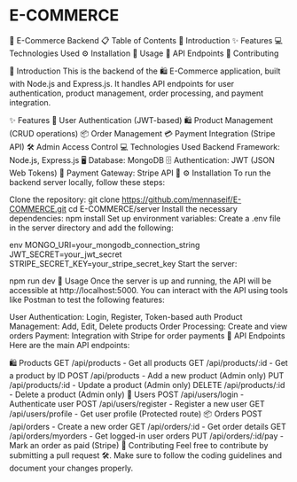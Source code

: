 ﻿# E-COMMERCE
 🛒 E-Commerce Backend
📋 Table of Contents
📖 Introduction
✨ Features
💻 Technologies Used
⚙️ Installation
🚀 Usage
🔗 API Endpoints
🤝 Contributing

📖 Introduction
This is the backend of the 🛍️ E-Commerce application, built with Node.js and Express.js. It handles API endpoints for user authentication, product management, order processing, and payment integration.

✨ Features
👤 User Authentication (JWT-based)
🛍️ Product Management (CRUD operations)
📦 Order Management
💳 Payment Integration (Stripe API)
🛠️ Admin Access Control
💻 Technologies Used
Backend Framework: Node.js, Express.js 🖥️
Database: MongoDB 🗄️
Authentication: JWT (JSON Web Tokens) 🔐
Payment Gateway: Stripe API 💸
⚙️ Installation
To run the backend server locally, follow these steps:

Clone the repository:
git clone https://github.com/mennaseif/E-COMMERCE.git
cd E-COMMERCE/server
Install the necessary dependencies:
npm install
Set up environment variables: Create a .env file in the server directory and add the following:

env
MONGO_URI=your_mongodb_connection_string
JWT_SECRET=your_jwt_secret
STRIPE_SECRET_KEY=your_stripe_secret_key
Start the server:

npm run dev
🚀 Usage
Once the server is up and running, the API will be accessible at http://localhost:5000. You can interact with the API using tools like Postman to test the following features:

User Authentication: Login, Register, Token-based auth
Product Management: Add, Edit, Delete products
Order Processing: Create and view orders
Payment: Integration with Stripe for order payments
🔗 API Endpoints
Here are the main API endpoints:

🛍️ Products
GET /api/products - Get all products
GET /api/products/:id - Get a product by ID
POST /api/products - Add a new product (Admin only)
PUT /api/products/:id - Update a product (Admin only)
DELETE /api/products/:id - Delete a product (Admin only)
👤 Users
POST /api/users/login - Authenticate user
POST /api/users/register - Register a new user
GET /api/users/profile - Get user profile (Protected route)
📦 Orders
POST /api/orders - Create a new order
GET /api/orders/:id - Get order details
GET /api/orders/myorders - Get logged-in user orders
PUT /api/orders/:id/pay - Mark an order as paid (Stripe)
🤝 Contributing
Feel free to contribute by submitting a pull request 🛠️. Make sure to follow the coding guidelines and document your changes properly.
